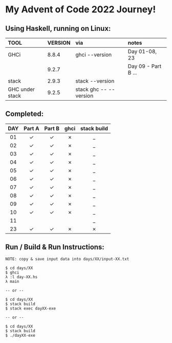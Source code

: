 # My Advent of Code 2022 Journey!

## Using Haskell, running on Linux:

| TOOL            | VERSION | via                    | notes               |
| :---            | :------ | :--                    | :----               |
| GHCi            | 8.8.4   | ghci --version         | Day 01-08, 23       |
|                 | 9.2.7   |                        | Day 09 - Part B ... |
| stack           | 2.9.3   | stack --version        |                     |
| GHC under stack | 9.2.5   | stack ghc -- --version |                     |

## Completed: 

| DAY   | Part A  | Part B  | ghci    | stack build |
| :---: | :---:   | :---:   | :--:    | :---:       |
| 01    | &check; | &check; | &cross; | _           |
| 02    | &check; | &check; | &cross; | _           |
| 03    | &check; | &check; | &cross; | _           |
| 04    | &check; | &check; | &cross; | _           |
| 05    | &check; | &check; | &cross; | _           |
| 06    | &check; | &check; | &cross; | _           |
| 07    | &check; | &check; | &cross; | _           |
| 08    | &check; | &check; | &cross; | _           |
| 09    | &check; | &check; | &cross; | _           |
| 10    | &check; | &check; | &cross; | _           |
| 11    |         |         |         | _           |
| 23    | &check; | &check; | &cross; | &cross;     |

## Run / Build & Run Instructions:

```text
NOTE: copy & save input data into days/XX/input-XX.txt

$ cd days/XX
$ ghci
λ :l day-XX.hs
λ main

-- or --

$ cd days/XX
$ stack build
$ stack exec dayXX-exe

-- or --

$ cd days/XX
$ stack build
$ ./dayXX-exe
```
